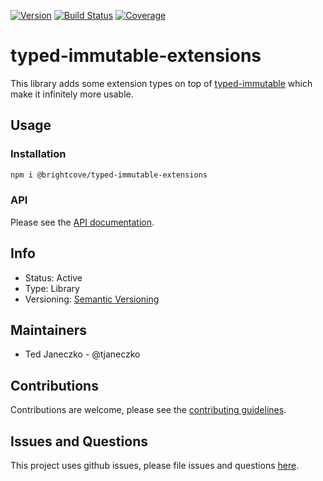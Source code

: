 [![Version](https://img.shields.io/npm/v/@brightcove/typed-immutable-extensions.svg)](https://www.npmjs.com/package/@brightcove/typed-immutable-extensions)
[![Build Status](https://travis-ci.org/brightcove/typed-immutable-extensions.svg?branch=master)](https://travis-ci.org/brightcove/typed-immutable-extensions)
[![Coverage](https://img.shields.io/codecov/c/github/brightcove/typed-immutable-extensions/master.svg)](https://codecov.io/gh/brightcove/typed-immutable-extensions)

# typed-immutable-extensions

This library adds some extension types on top of [typed-immutable](https://github.com/typed-immutable/typed-immutable) which make it infinitely more usable.

## Usage

### Installation

```bash
npm i @brightcove/typed-immutable-extensions
```

### API

Please see the [API documentation](https://github.com/brightcove/typed-immutable-extensions/blob/master/docs/API.md).

## Info

- Status: Active
- Type: Library
- Versioning: [Semantic Versioning](http://semver.org/spec/v2.0.0.html)

## Maintainers

- Ted Janeczko - @tjaneczko

## Contributions

Contributions are welcome, please see the [contributing guidelines](https://github.com/brightcove/typed-immutable-extensions/blob/master/CONTRIBUTING.md).

## Issues and Questions

This project uses github issues, please file issues and questions [here](https://github.com/brightcove/typed-immutable-extensions/issues).
